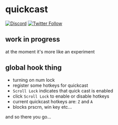 # quickcast

[![Discord](https://img.shields.io/discord/611822838831251466?label=Discord&color=pink)](https://discord.gg/GdzjVvD)
[![Twitter Follow](https://img.shields.io/twitter/follow/Miezhiko.svg?style=social)](https://twitter.com/Miezhiko)

work in progress
----------------

at the moment it's more like an experiment

global hook thing
-----------------

 - turning on num lock
 - register some hotkeys for quickcast
 - `Scroll Lock` indicates that quick cast is enabled
 - click `Scroll Lock` to enable or disable hotkeys
 - current quickcast hotkeys are: `Z` and `A`
 - blocks prscrn, win key etc...

and so there you go...
